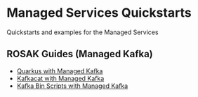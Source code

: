 # Managed Services Quickstarts

Quickstarts and examples for the Managed Services 

## ROSAK Guides (Managed Kafka)

- [Quarkus with Managed Kafka](./mas-quarkus-kafka)
- [Kafkacat with Managed Kafka](./mas-kafkacat)
- [Kafka Bin Scripts with Managed Kafka](./mas-kafka-bin-scripts)
